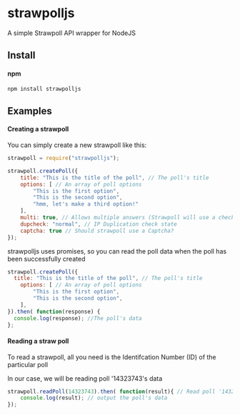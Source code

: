 # strawpolljs
A simple Strawpoll API wrapper for NodeJS

## Install

#### npm
~~~ bash
npm install strawpolljs
~~~

## Examples

#### Creating a strawpoll

You can simply create a new strawpoll like this:

~~~ javascript
strawpoll = require("strawpolljs");

strawpoll.createPoll({
	title: "This is the title of the poll", // The poll's title
	options: [ // An array of poll options
		"This is the first option",
		"This is the second option",
		"hmm, let's make a third option!"
	],
	multi: true, // Allows multiple answers (Strawpoll will use a checkbox for the options)
	dupcheck: "normal", // IP Duplication check state
	captcha: true // Should strawpoll use a Captcha?
});
~~~

strawpolljs uses promises, so you can read the poll data when the poll has been successfully created

~~~ javascript
strawpoll.createPoll({
  title: "This is the title of the poll", // The poll's title
	options: [ // An array of poll options
		"This is the first option",
		"This is the second option",
	],
}).then( function(response) {
  console.log(response); //The poll's data
};
~~~

#### Reading a straw poll

To read a strawpoll, all you need is the Identifcation Number (ID) of the particular poll

In our case, we will be reading poll '14323743's data
~~~ javascript
strawpoll.readPoll(14323743).then( function(result){ // Read poll '14323743's data
	console.log(result); // output the poll's data
});
~~~
